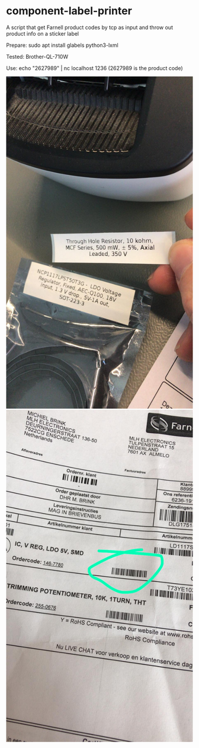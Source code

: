 # component-label-printer
A script that get Farnell product codes by tcp as input and throw out product info on a sticker label

Prepare:
sudo apt install glabels python3-lxml

Tested:
Brother-QL-710W

Use:
echo "2627989" | nc localhost 1236   (2627989 is the product code)

![Label](label.jpeg)
![Barcode](barcode.jpeg)
